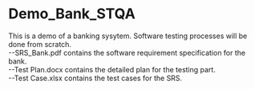 # Demo_Bank_STQA
This is a demo of a banking sysytem. Software testing processes will be done from scratch. 
<br />--SRS_Bank.pdf contains the software requirement specification for the bank.
<br />--Test Plan.docx contains the detailed plan for the testing part.
<br />--Test Case.xlsx contains the test cases for the SRS.
